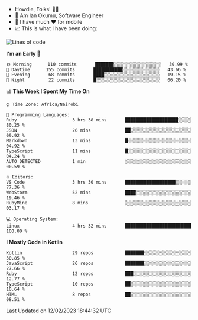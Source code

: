 
* Howdie, Folks! 👋🤓
* 🤪 Am Ian Okumu, Software Engineer
* 📱 I have much ❤️ for mobile
* 📈 This is what I have been doing:
  
<!-- <a href="https://otsembo.github.io/OtsemboPortfolio/" style="margin-right:.5%; margin-top=.5%;">
  <img align="center" src="https://github-readme-stats.vercel.app/api/top-langs/?username=otsembo&layout=compact" />
</a> -->

<!--START_SECTION:waka-->
![Lines of code](https://img.shields.io/badge/From%20Hello%20World%20I%27ve%20Written-865%20Thousand%20lines%20of%20code-blue)

**I'm an Early 🐤** 

```text
🌞 Morning      110 commits       ███████░░░░░░░░░░░░░░░░░░   30.99 % 
🌆 Daytime      155 commits       ███████████░░░░░░░░░░░░░░   43.66 % 
🌃 Evening       68 commits       ████░░░░░░░░░░░░░░░░░░░░░   19.15 % 
🌙 Night         22 commits       █░░░░░░░░░░░░░░░░░░░░░░░░   06.20 % 

```


📊 **This Week I Spent My Time On** 

```text
⌚︎ Time Zone: Africa/Nairobi

💬 Programming Languages: 
Ruby                     3 hrs 38 mins       ████████████████████░░░░░   80.25 % 
JSON                     26 mins             ██░░░░░░░░░░░░░░░░░░░░░░░   09.92 % 
Markdown                 13 mins             █░░░░░░░░░░░░░░░░░░░░░░░░   04.92 % 
TypeScript               11 mins             █░░░░░░░░░░░░░░░░░░░░░░░░   04.24 % 
AUTO_DETECTED            1 min               ░░░░░░░░░░░░░░░░░░░░░░░░░   00.59 % 

🔥 Editors: 
VS Code                  3 hrs 30 mins       ███████████████████░░░░░░   77.36 % 
WebStorm                 52 mins             ████░░░░░░░░░░░░░░░░░░░░░   19.46 % 
RubyMine                 8 mins              ░░░░░░░░░░░░░░░░░░░░░░░░░   03.17 % 

💻 Operating System: 
Linux                    4 hrs 32 mins       █████████████████████████   100.00 % 

```

**I Mostly Code in Kotlin** 

```text
Kotlin                   29 repos            ███████░░░░░░░░░░░░░░░░░░   30.85 % 
JavaScript               26 repos            ███████░░░░░░░░░░░░░░░░░░   27.66 % 
Ruby                     12 repos            ███░░░░░░░░░░░░░░░░░░░░░░   12.77 % 
TypeScript               10 repos            ██░░░░░░░░░░░░░░░░░░░░░░░   10.64 % 
HTML                     8 repos             ██░░░░░░░░░░░░░░░░░░░░░░░   08.51 % 

```



 Last Updated on 12/02/2023 18:44:32 UTC
<!--END_SECTION:waka-->

<br />
<br />
<br />
<br />
<br />
  
  </div>
<!---
otsembo/otsembo is a ✨ special ✨ repository because its `README.md` (this file) appears on your GitHub profile.
You can click the Preview link to take a look at your changes.
--->

